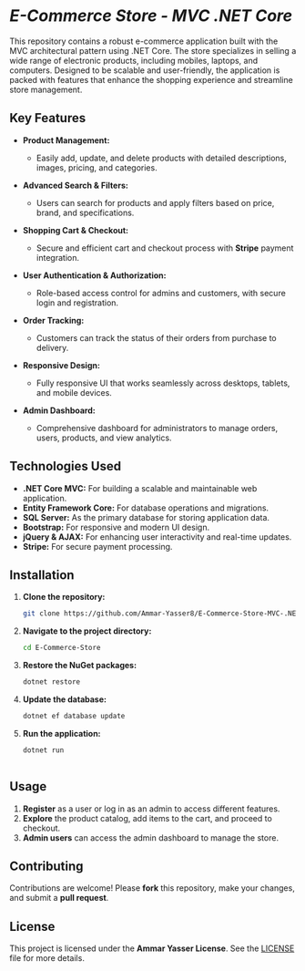 # **_E-Commerce Store - MVC .NET Core_**

This repository contains a robust e-commerce application built with the MVC architectural pattern using .NET Core. The store specializes in selling a wide range of electronic products, including mobiles, laptops, and computers. Designed to be scalable and user-friendly, the application is packed with features that enhance the shopping experience and streamline store management.

## **Key Features**

- **Product Management:**
  - Easily add, update, and delete products with detailed descriptions, images, pricing, and categories.

- **Advanced Search & Filters:**
  - Users can search for products and apply filters based on price, brand, and specifications.

- **Shopping Cart & Checkout:**
  - Secure and efficient cart and checkout process with **Stripe** payment integration.

- **User Authentication & Authorization:**
  - Role-based access control for admins and customers, with secure login and registration.

- **Order Tracking:**
  - Customers can track the status of their orders from purchase to delivery.

- **Responsive Design:**
  - Fully responsive UI that works seamlessly across desktops, tablets, and mobile devices.

- **Admin Dashboard:**
  - Comprehensive dashboard for administrators to manage orders, users, products, and view analytics.

## **Technologies Used**

- **.NET Core MVC:** For building a scalable and maintainable web application.
- **Entity Framework Core:** For database operations and migrations.
- **SQL Server:** As the primary database for storing application data.
- **Bootstrap:** For responsive and modern UI design.
- **jQuery & AJAX:** For enhancing user interactivity and real-time updates.
- **Stripe:** For secure payment processing.

## **Installation**

1. **Clone the repository:**

   ```bash
   git clone https://github.com/Ammar-Yasser8/E-Commerce-Store-MVC-.NET-Core.git


2. **Navigate to the project directory:**
   ```bash
   cd E-Commerce-Store

3. **Restore the NuGet packages:**
   ```bash
   dotnet restore  


4. **Update the database:**
   ```bash
   dotnet ef database update 


5. **Run the application:**
   ```bash
   dotnet run 



## **Usage**

1. **Register** as a user or log in as an admin to access different features.
2. **Explore** the product catalog, add items to the cart, and proceed to checkout.
3. **Admin users** can access the admin dashboard to manage the store.

## **Contributing**

Contributions are welcome! Please **fork** this repository, make your changes, and submit a **pull request**.

## **License**

This project is licensed under the **Ammar Yasser License**. See the [LICENSE](LICENSE) file for more details.
